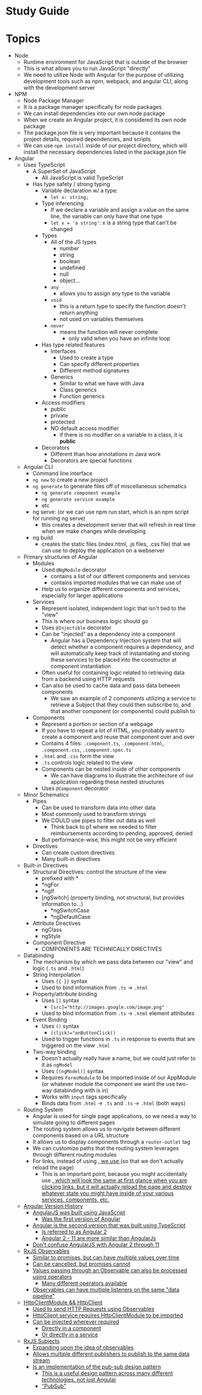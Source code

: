 # Study Guide

# Topics
- Node
    - Runtime environment for JavaScript that is outside of the browser
    - This is what allows you to run JavaScript "directly"
    - We need to utilize Node with Angular for the purpose of utilizing development tools such as npm, webpack, and angular CLI, along with the development server
- NPM
    - Node Package Manager
    - It is a package manager specifically for node packages
    - We can install dependencies into our own node package
    - When we create an Angular project, it is considered its own node package
    - The package.json file is very important because it contains the project details, required dependencies, and scripts
    - We can use `npm install` inside of our project directory, which will install the necessary dependencies listed in the package.json file
- Angular
    - Uses TypeScript
        - A SuperSet of JavaScript
            - All JavaScript is valid TypeScript
        - Has type safety / strong typing
            - Variable declaration w/ a type:
                - `let x: string;`
            - Type inferencing
                - If we declare a variable and assign a value on the same line, the variable can only have that one type
                - `let x = 'a string'`: x is a string type that can't be changed
            - Types
                - All of the JS types
                    - number
                    - string
                    - boolean
                    - undefined
                    - null
                    - object...
                - `any`
                    - allows you to assign any type to the variable
                - `void`
                    - this is a return type to specify the function doesn't return anything
                    - not used on variables themselves
                - `never`
                    - means the function will never complete
                        - only valid when you have an infinite loop
            - Has type related features
                - Interfaces
                    - Used to create a type
                    - Can specify different properties
                    - Different method signatures
                - Generics
                    - Similar to what we have with Java
                    - Class generics
                    - Function generics
            - Access modifiers
                - public
                - private
                - protected
                - NO default access modifier
                    - if there is no modifier on a variable in a class, it is **public**
            - Decorators
                - Different than how annotations in Java work
                - Decorators are special functions
    - Angular CLI
        - Command line interface
        - `ng new` to create a new project
        - `ng generate` to generate files off of miscellaneous schematics
            - `ng generate component example`
            - `ng generate service example`
            - etc
        - ng serve: (or we can use npm run start, which is an npm script for running ng serve)
            - this creates a development server that will refresh in real time when we make changes while developing
        - ng build
            - creates the static files (index.html, .js files, .css file) that we can use to deploy the application on a webserver
    - Primary structures of Angular
        - Modules
            - Used `@NgModule` decorator
                - contains a list of our different components and services
                - contains imported modules that we can make use of
            - Help us to organize different components and services, especially for larger applications
        - Services
            - Represent isolated, independent logic that isn't tied to the "view"
            - This is where our business logic should go
            - Uses `@Injectible` decorator
            - Can be "injected" as a dependency into a component
                - Angular has a Dependency Injection system that will detect whether a component requires a dependency, and will automatically keep track of instantiating and storing these services to be placed into the constructor at component instantiation
            - Often useful for containing logic related to retrieving data from a backend using HTTP requests
            - Can also be used to cache data and pass data between components
                - We saw an example of 2 components utilizing a service to retrieve a Subject that they could then subscribe to, and that another component (or components) could publish to
        - Components
            - Represent a portion or section of a webpage
            - If you have to repeat a lot of HTML, you probably want to create a component and reuse that component over and over
            - Contains 4 files: `.component.ts`, `.component.html`, `.component.css`, `.component.spec.ts`
            - `.html` and `.css` form the view
            - `.ts` controls logic related to the view
            - Components can be nested inside of other components
                - We can have diagrams to illustrate the architecture of our application regarding these nested structures
            - Uses `@Component` decorator
    - Minor Schematics
        - Pipes
            - Can be used to transform data into other data
            - Most commonly used to transform strings
            - We COULD use pipes to filter out data as well
                - Think back to p1 where we needed to filter reimbursements according to pending, approved, denied
            - But performance-wise, this might not be very efficient
        - Directives
            - Can create custom directives
            - Many built-in directives
    - Built-in Directives
        - Structural Directives: control the structure of the view
            - prefixed with *
            - *ngFor
            - *ngIf
            - [ngSwitch] (property binding, not structural, but provides information to...)
                - *ngSwitchCase
                - *ngDefaultCase
        - Attribute Directives
            - ngClass
            - ngStyle
        - Component Directive
            - COMPONENTS ARE TECHNICALLY DIRECTIVES
    - Databinding
        - The mechanism by which we pass data between our 
        "view" and logic (`.ts` and `.html`)
        - String Interpolation
            - Uses `{{ }}` syntax
            - Used to bind information from `.ts` -> `.html`
        - Property/attribute binding
            - Uses `[]` syntax
                - `[src]="http://images.google.com/image.png"`
            - Used to bind information from `.ts` -> `.html` element attributes
        - Event Binding
            - Uses `()` syntax
                - `(click)="onButtonClick()`
            - Used to trigger functions in `.ts` in response to events that are triggered on the view `.html`
        - Two-way binding
            - Doesn't actually really have a name, but we could just refer to it as `ngModel`
            - Uses `[(ngModel)]` syntax
            - Requires `FormsModule` to be imported inside of our AppModule (or whatever module the component we want the use two-way databinding with is in)
            - Works with `input` tags specifically
            - Binds data from `.html` -> `.ts` and `.ts` -> `.html` (both ways)
    - Routing System
        - Angular is used for single page applications, so we need a way to simulate going to different pages
        - The routing system allows us to navigate between different components based on a URL structure
        - It allows us to display components through a `router-outlet` tag
        - We can customize paths that the routing system leverages through different routing modules
        - For links, instead of using <a href="">, we use <a routerLink=""> (so that we don't actually reload the page)
            - This is an important point, because you might accidentally use <a href="">, which will look the same at first glance when you are clicking links, but it will actually reload the page and destroy whatever state you might have inside of your various services, components, etc.
    - Angular Version History
        - AngularJS was built using JavaScript
            - Was the first version of Angular
        - Angular is the second version that was built using TypeScript
            - Is referred to as Angular 2
            - Angular 2 - 11 are more similar than AngularJs
        - Don't confuse AngularJS with Angular 2 through 11
    - RxJS Observables
        - Similar to promises, but can have multiple values over time
        - Can be cancelled, but promises cannot
        - Values passing through an Observable can also be processed using operators
            - Many different operators available
        - Observables can have multiple listeners on the same "data pipeline"
    - HttpClientModule && HttpClient
        - Used to send HTTP Requests using Observables
        - HttpClient service requires HttpClientModule to be imported
        - Can be injected wherever required
            - Directly in a component
            - Or directly in a service
    - RxJS Subjects
        - Expanding upon the idea of observables
        - Allows multiple different publishers to publish to the same data stream
        - Is an implementation of the pub-sub design pattern
            - This is a useful design pattern across many different technologies, not just Angular
            - "PubSub"
